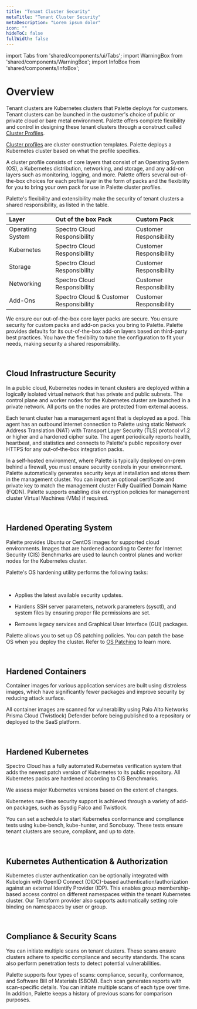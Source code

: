 ```yaml
---
title: "Tenant Cluster Security"
metaTitle: "Tenant Cluster Security"
metaDescription: "Lorem ipsum dolor"
icon: ""
hideToC: false
fullWidth: false
---
```


import Tabs from 'shared/components/ui/Tabs';
import WarningBox from 'shared/components/WarningBox';
import InfoBox from 'shared/components/InfoBox';

# Overview

Tenant clusters are Kubernetes clusters that Palette deploys for customers. Tenant clusters can be launched in the customer's choice of public or private cloud or bare metal environment. Palette offers complete flexibility and control in designing these tenant clusters through a construct called [Cluster Profiles](/cluster-profiles). 

[Cluster profiles](/cluster-profiles) are cluster construction templates. Palette deploys a Kubernetes cluster based on what the profile specifies.

A cluster profile consists of core layers that consist of an Operating System (OS), a Kubernetes distribution, networking, and storage, and any add-on layers such as monitoring, logging, and more. Palette offers several out-of-the-box choices for each profile layer in the form of packs and the flexibility for you to bring your own pack for use in Palette cluster profiles.

Palette's flexibility and extensibility make the security of tenant clusters a shared responsibility, as listed in the table. 

|Layer            |Out of the box Pack | Custom Pack|
|:---------------|:---------|:--------------|
|Operating System |Spectro Cloud Responsibility|Customer Responsibility|
|Kubernetes|Spectro Cloud Responsibility|Customer Responsibility|
|Storage|Spectro Cloud Responsibility|Customer Responsibility|
|Networking|Spectro Cloud Responsibility|Customer Responsibility|
|Add-Ons|Spectro Cloud & Customer Responsibility|Customer Responsibility|

We ensure our out-of-the-box core layer packs are secure. You ensure security for custom packs and add-on packs you bring to Palette. Palette provides defaults for its out-of-the-box add-on layers based on third-party best practices. You have the flexibility to tune the configuration to fit your needs, making security a shared responsibility.

<br />

## Cloud Infrastructure Security

In a public cloud, Kubernetes nodes in tenant clusters are deployed within a logically isolated virtual network that has private and public subnets. The control plane and worker nodes for the Kubernetes cluster are launched in a private network. All ports on the nodes are protected from external access.

Each tenant cluster has a management agent that is deployed as a pod. This agent has an outbound internet connection to Palette using static Network Address Translation (NAT) with Transport Layer Security (TLS) protocol v1.2 or higher and a hardened cipher suite. The agent periodically reports health, heartbeat, and statistics and connects to Palette's public repository over HTTPS for any out-of-the-box integration packs.

In a self-hosted environment, where Palette is typically deployed on-prem behind a firewall, you must ensure security controls in your environment. Palette automatically generates security keys at installation and stores them in the management cluster. You can import an optional certificate and private key to match the management cluster Fully Qualified Domain Name (FQDN). Palette supports enabling disk encryption policies for management cluster Virtual Machines (VMs) if required.

<br />

## Hardened Operating System

Palette provides Ubuntu or CentOS images for supported cloud environments. Images that are hardened according to Center for Internet Security (CIS) Benchmarks are used to launch control planes and worker nodes for the Kubernetes cluster.

Palette's OS hardening utility performs the following tasks:

<br />

- Applies the latest available security updates.


- Hardens SSH server parameters, network parameters (sysctl), and system files by ensuring proper file permissions are set.


- Removes legacy services and Graphical User Interface (GUI) packages.

Palette allows you to set up OS patching policies. You can patch the base OS when you deploy the cluster. Refer to [OS Patching](/clusters/cluster-management/os-patching) to learn more.

<br />

## Hardened Containers

Container images for various application services are built using distroless images, which have significantly fewer packages and improve security by reducing attack surface.

All container images are scanned for vulnerability using Palo Alto Networks Prisma Cloud (Twistlock) Defender before being published to a repository or deployed to the SaaS platform.

<br />

## Hardened Kubernetes

Spectro Cloud has a fully automated Kubernetes verification system that adds the newest patch version of Kubernetes to its public repository. All Kubernetes packs are hardened according to CIS Benchmarks.

We assess major Kubernetes versions based on the extent of changes.

Kubernetes run-time security support is achieved through a variety of add-on packages, such as Sysdig Falco and Twistlock.

You can set a schedule to start Kubernetes conformance and compliance tests using kube-bench, kube-hunter, and Sonobuoy. These tests ensure tenant clusters are secure, compliant, and up to date.

<br />

## Kubernetes Authentication & Authorization

Kubernetes cluster authentication can be optionally integrated with Kubelogin with OpenID Connect (OIDC)-based authentication/authorization against an external Identify Provider (IDP). This enables group membership-based access control on different namespaces within the tenant Kubernetes cluster. Our Terraform provider also supports automatically setting role binding on namespaces by user or group.

<br />

## Compliance & Security Scans

You can initiate multiple scans on tenant clusters. These scans ensure clusters adhere to specific compliance and security standards. The scans also perform penetration tests to detect potential vulnerabilities.

Palette supports four types of scans: compliance, security, conformance, and Software Bill of Materials (SBOM). Each scan generates reports with scan-specific details. You can initiate multiple scans of each type over time. In addition, Palette keeps a history of previous scans for comparison purposes.
